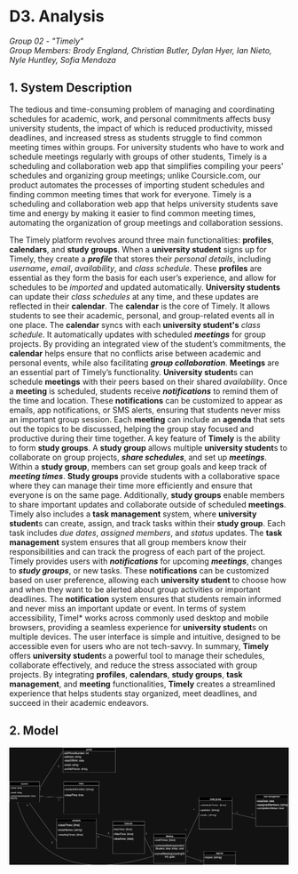 # D3. Analysis

_Group 02 - "Timely"_\
_Group Members: Brody England, Christian Butler, Dylan Hyer, Ian Nieto, Nyle Huntley, Sofia Mendoza_

## 1. System Description
The tedious and time-consuming problem of managing and coordinating schedules for academic, work, and personal commitments affects busy university students, the impact of which is reduced productivity, missed deadlines, and increased stress as students struggle to find common meeting times within groups. For university students who have to work and schedule meetings regularly with groups of other students, Timely is a scheduling and collaboration web app that simplifies compiling your peers' schedules and organizing group meetings; unlike Coursicle.com, our product automates the processes of importing student schedules and finding common meeting times that work for everyone. Timely is a scheduling and collaboration web app that helps university students save time and energy by making it easier to find common meeting times, automating the organization of group meetings and collaboration sessions.


The Timely platform revolves around three main functionalities: **profiles**, **calendars**, and **study groups**. When a **university student** signs up for Timely, they create a **_profile_** that stores their *personal details*, including *username*, *email*, *availability*, and *class schedule*. These **profiles** are essential as they form the basis for each user’s experience, and allow for schedules to be _imported_ and updated automatically. **University students** can update their *class schedules* at any time, and these updates are reflected in their **calendar**. The **calendar** is the core of Timely. It allows students to see their academic, personal, and group-related events all in one place. The **calendar** syncs with each **university student's** *class schedule*. It automatically updates with scheduled **_meetings_** for group projects. By providing an integrated view of the student’s commitments, the **calendar** helps ensure that no conflicts arise between academic and personal events, while also facilitating **_group collaboration_**. **Meetings** are an essential part of Timely’s functionality. **University student**s can schedule **meetings** with their peers based on their shared *availability*. Once a **meeting** is scheduled, students receive **_notifications_** to remind them of the time and location. These **notifications** can be customized to appear as emails, app notifications, or SMS alerts, ensuring that students never miss an important group session. Each **meeting** can include an **agenda** that sets out the topics to be discussed, helping the group stay focused and productive during their time together. A key feature of **Timely** is the ability to form **study groups**. A **study group** allows multiple **university student**s to collaborate on group projects, **_share schedules_**, and set up **_meetings_**. Within a **study group**, members can set group goals and keep track of **_meeting times_**. **Study groups** provide students with a collaborative space where they can manage their time more efficiently and ensure that everyone is on the same page. Additionally, **study groups** enable members to share important updates and collaborate outside of scheduled **meetings**. Timely also includes a **task management** system, where **university student**s can create, assign, and track tasks within their **study group**. Each task includes *due dates*, *assigned members*, and *status* updates. The **task management** system ensures that all group members know their responsibilities and can track the progress of each part of the project. Timely provides users with **_notifications_** for upcoming **_meetings_**, changes to **_study groups_**, or new tasks. These **notifications** can be customized based on user preference, allowing each **university student** to choose how and when they want to be alerted about group activities or important deadlines. The **notification** system ensures that students remain informed and never miss an important update or event. In terms of system accessibility, Timel* works across commonly used desktop and mobile browsers, providing a seamless experience for **university student**s on multiple devices. The user interface is simple and intuitive, designed to be accessible even for users who are not tech-savvy. In summary, **Timely** offers **university student**s a powerful tool to manage their schedules, collaborate effectively, and reduce the stress associated with group projects. By integrating **profiles**, **calendars**, **study groups**, **task management**, and **meeting** functionalities, **Timely** creates a streamlined experience that helps students stay organized, meet deadlines, and succeed in their academic endeavors.





## 2. Model

![UML class diagram](useClassdDiagram.png)
